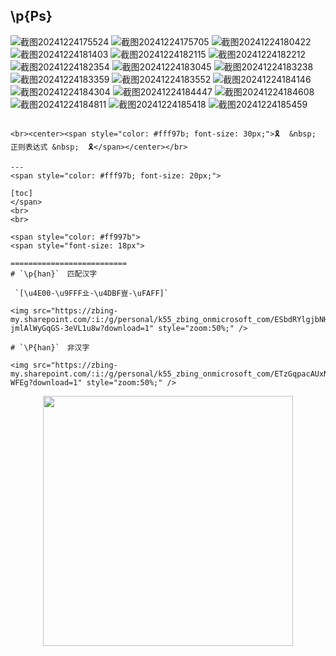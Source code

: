 ## \p{Ps}

![截图20241224175524](https://github.com/user-attachments/assets/ba2717cb-2816-40b6-8c68-ed810162c0a8)
![截图20241224175705](https://github.com/user-attachments/assets/9c2090aa-56cf-40be-93b9-389d14446ead)
![截图20241224180422](https://github.com/user-attachments/assets/9bf22533-90d8-4bb3-ae4f-b28d8191a350)
![截图20241224181403](https://github.com/user-attachments/assets/347c46cc-03bd-4f62-afce-de50022f0e85)
![截图20241224182115](https://github.com/user-attachments/assets/566430b3-9785-4aee-ac23-8efb9879ee7d)
![截图20241224182212](https://github.com/user-attachments/assets/b1d99168-e0de-4641-b1d5-668dce0beacc)
![截图20241224182354](https://github.com/user-attachments/assets/b1eced7a-530c-450a-a993-57a4de714036)
![截图20241224183045](https://github.com/user-attachments/assets/8f17d272-391c-42f9-99f7-cb096e2b4664)
![截图20241224183238](https://github.com/user-attachments/assets/2cd95010-251b-4cb3-8cf9-61aa3205550b)
![截图20241224183359](https://github.com/user-attachments/assets/4bf0940e-07bb-4a73-83f4-b25d9189cb68)
![截图20241224183552](https://github.com/user-attachments/assets/14f4c6ef-a895-4d35-bc33-5ef443a0993e)
![截图20241224184146](https://github.com/user-attachments/assets/bb87ec8b-0877-4070-b2e9-1c0f5a0540e2)
![截图20241224184304](https://github.com/user-attachments/assets/f57eef6f-4d1b-4f5e-9c80-f7e646d597d5)
![截图20241224184447](https://github.com/user-attachments/assets/b88ed845-1d82-4880-a3ef-ca1bb55389d3)
![截图20241224184608](https://github.com/user-attachments/assets/170d2812-4280-47d0-b4d7-83ecda8d2b28)
![截图20241224184811](https://github.com/user-attachments/assets/0a99ba96-08e0-4d0a-9921-fd853c2a182a)
![截图20241224185418](https://github.com/user-attachments/assets/2ec058be-43f8-4f04-bfb3-7b73721f0678)
![截图20241224185459](https://github.com/user-attachments/assets/a4c5252d-96de-4be5-8831-a9fcd9ce895d)

##

```
<br><center><span style="color: #fff97b; font-size: 30px;">🎗  &nbsp; 正则表达式 &nbsp;  🎗</span></center></br>

---
<span style="color: #fff97b; font-size: 20px;">

[toc] 
</span>
<br>
<br>

<span style="color: #ff997b">
<span style="font-size: 18px">

==========================
# `\p{han}`　匹配汉字

 `[\u4E00-\u9FFF㐀-\u4DBF豈-\uFAFF]`

<img src="https://zbing-my.sharepoint.com/:i:/g/personal/k55_zbing_onmicrosoft_com/ESbdRYlgjbNHvckuhihy_zkBm-jmlAlWyGqGS-3eVL1u8w?download=1" style="zoom:50%;" />

# `\P{han}`　非汉字

<img src="https://zbing-my.sharepoint.com/:i:/g/personal/k55_zbing_onmicrosoft_com/ETzGqpacAUxNhOvu0ddwqCEBI14WZnVrHfx4BgFWS-WFEg?download=1" style="zoom:50%;" />
```

<p align="center"><img src="https://cdn.jsdelivr.net/gh/zb9678/img@main/up1/03.02:11:36:56.png" style="width:400px;"></p>
